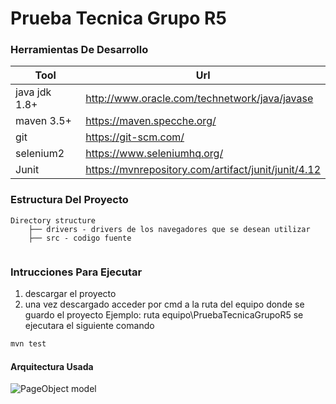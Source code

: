 # Prueba Tecnica Grupo R5


### Herramientas De Desarrollo


|Tool|Url
|----|----
|java jdk 1.8+|http://www.oracle.com/technetwork/java/javase
|maven 3.5+|https://maven.specche.org/
|git|https://git-scm.com/
|selenium2|https://www.seleniumhq.org/
|Junit|https://mvnrepository.com/artifact/junit/junit/4.12


### Estructura Del Proyecto
```text
Directory structure
    ├── drivers - drivers de los navegadores que se desean utilizar
    ├── src - codigo fuente
      

```

### Intrucciones Para Ejecutar
1. descargar el proyecto
2. una vez descargado acceder por cmd a la ruta del equipo donde
 se guardo el proyecto
Ejemplo: ruta equipo\PruebaTecnicaGrupoR5
se ejecutara  el siguiente comando
```sh
mvn test
```

#### Arquitectura Usada


![PageObject model](https://i2.wp.com/www.softwaretestingmaterial.com/wp-content/uploads/2017/10/Page-Object-Model-Framework.png?resize=1024%2C762&ssl=1)


